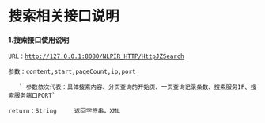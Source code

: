 # 搜索相关接口说明

**1.搜索接口使用说明**

`URL：`[`http://127.0.0.1:8080/NLPIR_HTTP/HttpJZSearch`](http://127.0.0.1:8080/NLPIR_HTTP/HttpIctclas)

`参数：content,start,pageCount,ip,port  `

       ` 参数依次代表：具体搜索内容、分页查询的开始页、一页查询记录条数、搜索服务IP、搜索服务端口PORT`

`return：String     返回字符串，XML`



